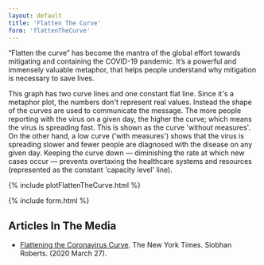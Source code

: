 ```yaml
---
layout: default
title: 'Flatten The Curve'
form: 'flattenTheCurve'
---
```


“Flatten the curve” has become the mantra of the global effort towards mitigating and containing the COVID-19 pandemic. It’s a powerful and immensely valuable metaphor, that helps people understand why mitigation is necessary to save lives.

This graph has two curve lines and one constant flat line. Since it's a metaphor plot, the numbers don't represent real values. Instead the shape of the curves are used to communicate the message. The more people reporting with the virus on a given day, the higher the curve; which means the virus is spreading fast. This is shown as the curve 'without measures'. On the other hand, a low curve ('with measures') shows that the virus is spreading slower and fewer people are diagnosed with the disease on any given day. Keeping the curve down — diminishing the rate at which new cases occur — prevents overtaxing the healthcare systems and resources (represented as the constant 'capacity level' line).

{% include plotFlattenTheCurve.html %}

{% include form.html %}

## Articles In The Media

* [Flattening the Coronavirus Curve](https://www.nytimes.com/article/flatten-curve-coronavirus.html). The New York Times. Siobhan Roberts. (2020 March 27).  